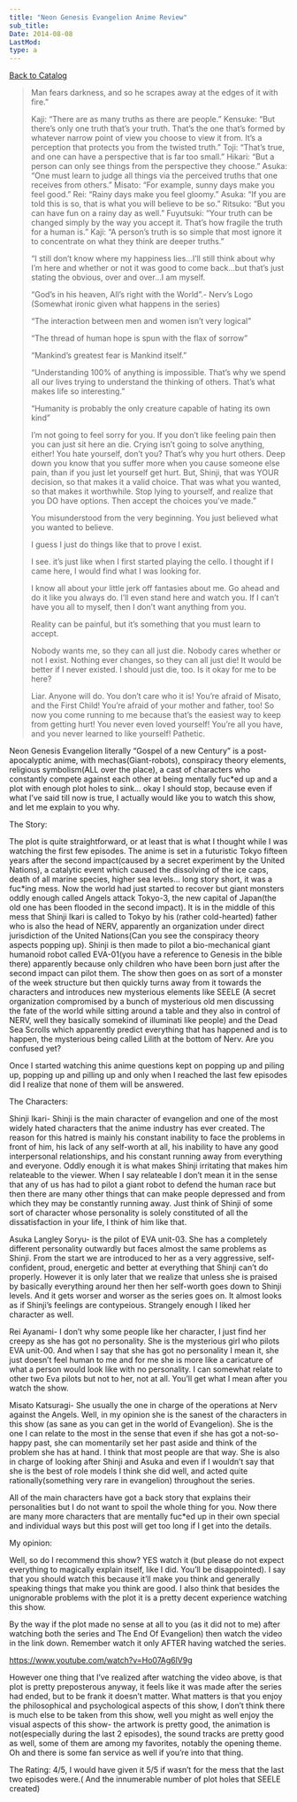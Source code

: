 ```yaml
---
title: "Neon Genesis Evangelion Anime Review"
sub_title:
Date: 2014-08-08
LastMod:
type: a
---
```


[Back to Catalog](https://otaking.xyz/index.html)

> Man fears darkness, and so he scrapes away at the edges of it with fire.”
>
> Kaji: “There are as many truths as there are people.”
> Kensuke: “But there’s only one truth that’s your truth. That’s the one that’s formed by whatever narrow point of view you choose to view it from. It’s a perception that protects you from the twisted truth.”
> Toji: “That’s true, and one can have a perspective that is far too small.”
> Hikari: “But a person can only see things from the perspective they choose.”
> Asuka: “One must learn to judge all things via the perceived truths that one receives from others.”
> Misato: “For example, sunny days make you feel good.”
> Rei: “Rainy days make you feel gloomy.”
> Asuka: “If you are told this is so, that is what you will believe to be so.”
> Ritsuko: “But you can have fun on a rainy day as well.”
> Fuyutsuki: “Your truth can be changed simply by the way you accept it. That’s how fragile the truth for a human is.”
> Kaji: “A person’s truth is so simple that most ignore it to concentrate on what they think are deeper truths.”
>
> “I still don’t know where my happiness lies…I’ll still think about why I’m here and whether or not it was good to come back…but that’s just stating the obvious, over and over…I am myself.
>
> “God’s in his heaven, All’s right with the World”.- Nerv’s Logo (Somewhat ironic given what happens in the series)
>
> “The interaction between men and women isn’t very logical”
>
> “The thread of human hope is spun with the flax of sorrow”
>
> “Mankind’s greatest fear is Mankind itself.”
>
> “Understanding 100% of anything is impossible. That’s why we spend all our lives trying to understand the thinking of others. That’s what makes life so interesting.”
>
> “Humanity is probably the only creature capable of hating its own kind”
>
> I’m not going to feel sorry for you. If you don’t like feeling pain then you can just sit here an die. Crying isn’t going to solve anything, either! You hate yourself, don’t you? That’s why you hurt others. Deep down you know that you suffer more when you cause someone else pain, than if you just let yourself get hurt. But, Shinji, that was YOUR decision, so that makes it a valid choice. That was what you wanted, so that makes it worthwhile. Stop lying to yourself, and realize that you DO have options. Then accept the choices you’ve made.”
>
> You misunderstood from the very beginning. You just believed what you wanted to believe.
>
> I guess I just do things like that to prove I exist.
>
> I see. it’s just like when I first started playing the cello. I thought if I came here, I would find what I was looking for.
>
> I know all about your little jerk off fantasies about me. Go ahead and do it like you always do. I’ll even stand here and watch you. If I can’t have you all to myself, then I don’t want anything from you.
>
> Reality can be painful, but it’s something that you must learn to accept.
>
> Nobody wants me, so they can all just die. Nobody cares whether or not I exist. Nothing ever changes, so they can all just die! It would be better if I never existed. I should just die, too. Is it okay for me to be here?
>
> Liar. Anyone will do. You don’t care who it is! You’re afraid of Misato, and the First Child! You’re afraid of your mother and father, too! So now you come running to me because that’s the easiest way to keep from getting hurt! You never even loved yourself! You’re all you have, and you never learned to like yourself! Pathetic.

Neon Genesis Evangelion literally “Gospel of a new Century” is a post-apocalyptic anime, with mechas(Giant-robots), conspiracy theory elements, religious symbolism(ALL over the place), a cast of characters who constantly compete against each other at being mentally fuc\*ed up and a plot with enough plot holes to sink… okay I should stop, because even if what I’ve said till now is true, I actually would like you to watch this show, and let me explain to you why.

The Story:

The plot is quite straightforward, or at least that is what I thought while I was watching the first few episodes. The anime is set in a futuristic Tokyo fifteen years after the second impact(caused by a secret experiment by the United Nations), a catalytic event which caused the dissolving of the ice caps, death of all marine species, higher sea levels… long story short, it was a fuc\*ing mess. Now the world had just started to recover but giant monsters oddly enough called Angels attack Tokyo-3, the new capital of Japan(the old one has been flooded in the second impact). It is in the middle of this mess that Shinji Ikari is called to Tokyo by his (rather cold-hearted) father who is also the head of NERV, apparently an organization under direct jurisdiction of the United Nations(Can you see the conspiracy theory aspects popping up). Shinji is then made to pilot a bio-mechanical giant humanoid robot called EVA-01(you have a reference to Genesis in the bible there) apparently because only children who have been born just after the second impact can pilot them. The show then goes on as sort of a monster of the week structure but then quickly turns away from it towards the characters and introduces new mysterious elements like SEELE (A secret organization compromised by a bunch of mysterious old men discussing the fate of the world while sitting around a table and they also in control of NERV, well they basically somekind of illuminati like people) and the Dead Sea Scrolls which apparently predict everything that has happened and is to happen, the mysterious being called Lilith at the bottom of Nerv. Are you confused yet?

Once I started watching this anime questions kept on popping up and piling up, popping up and pilling up and only when I reached the last few episodes did I realize that none of them will be answered.

The Characters:

Shinji Ikari- Shinji is the main character of evangelion and one of the most widely hated characters that the anime industry has ever created. The reason for this hatred is mainly his constant inability to face the problems in front of him, his lack of any self-worth at all, his inability to have any good interpersonal relationships, and his constant running away from everything and everyone. Oddly enough it is what makes Shinji irritating that makes him relateable to the viewer. When I say relateable I don’t mean it in the sense that any of us has had to pilot a giant robot to defend the human race but then there are many other things that can make people depressed and from which they may be constantly running away. Just think of Shinji of some sort of character whose personality is solely constituted of all the dissatisfaction in your life, I think of him like that.

Asuka Langley Soryu- is the pilot of EVA unit-03. She has a completely different personality outwardly but faces almost the same problems as Shinji. From the start we are introduced to her as a very aggressive, self-confident, proud, energetic and better at everything that Shinji can’t do properly. However it is only later that we realize that unless she is praised by basically everything around her then her self-worth goes down to Shinji levels. And it gets worser and worser as the series goes on. It almost looks as if Shinji’s feelings are contypeious. Strangely enough I liked her character as well.

Rei Ayanami- I don’t why some people like her character, I just find her creepy as she has got no personality. She is the mysterious girl who pilots EVA unit-00. And when I say that she has got no personality I mean it, she just doesn’t feel human to me and for me she is more like a caricature of what a person would look like with no personality. I can somewhat relate to other two Eva pilots but not to her, not at all. You’ll get what I mean after you watch the show.

Misato Katsuragi- She usually the one in charge of the operations at Nerv against the Angels. Well, in my opinion she is the sanest of the characters in this show (as sane as you can get in the world of Evangelion). She is the one I can relate to the most in the sense that even if she has got a not-so-happy past, she can momentarily set her past aside and think of the problem she has at hand. I think that most people are that way. She is also in charge of looking after Shinji and Asuka and even if I wouldn’t say that she is the best of role models I think she did well, and acted quite rationally(something very rare in evangelion) throughout the series.

All of the main characters have got a back story that explains their personalities but I do not want to spoil the whole thing for you. Now there are many more characters that are mentally fuc\*ed up in their own special and individual ways but this post will get too long if I get into the details.

My opinion:

Well, so do I recommend this show? YES watch it (but please do not expect everything to magically explain itself, like I did. You’ll be disappointed). I say that you should watch this because it’ll make you think and generally speaking things that make you think are good. I also think that besides the unignorable problems with the plot it is a pretty decent experience watching this show.

By the way if the plot made no sense at all to you (as it did not to me) after watching both the series and The End Of Evangelion) then watch the video in the link down. Remember watch it only AFTER having watched the series.

https://www.youtube.com/watch?v=Ho07Ag6lV9g

However one thing that I’ve realized after watching the video above, is that plot is pretty preposterous anyway, it feels like it was made after the series had ended, but to be frank it doesn’t matter. What matters is that you enjoy the philosophical and psychological aspects of this show, I don’t think there is much else to be taken from this show, well you might as well enjoy the visual aspects of this show- the artwork is pretty good, the animation is not(especially during the last 2 episodes), the sound tracks are pretty good as well, some of them are among my favorites, notably the opening theme. Oh and there is some fan service as well if you’re into that thing.

The Rating: 4/5, I would have given it 5/5 if wasn’t for the mess that the last two episodes were.( And the innumerable number of plot holes that SEELE created)
